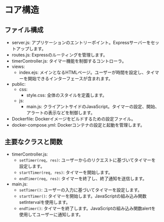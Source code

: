 # コア構造

## ファイル構成
- server.js: アプリケーションのエントリーポイント。Expressサーバーをセットアップします。
- routes.js: Expressのルーティングを管理します。
- timerController.js: タイマー機能を制御するコントローラ。
- views: 
  - index.ejs: メインとなるHTMLページ。ユーザーが時間を設定し、タイマーを開始できるインターフェースが含まれます。
- public:
  - css:
    - style.css: 全体のスタイルを定義します。
  - js:
    - main.js: クライアントサイドのJavaScript。タイマーの設定、開始、アラートの表示などを制御します。
- Dockerfile: Dockerイメージをビルドするための設定ファイル。
- docker-compose.yml: Dockerコンテナの設定と起動を管理します。

## 主要なクラスと関数
- timerController.js:
  - `setTimer(req, res)`: ユーザーからのリクエストに基づいてタイマーを設定します。
  - `startTimer(req, res)`: タイマーを開始します。
  - `endTimer(req, res)`: タイマーを終了し、終了通知を送信します。
- main.js:
  - `setTimer()`: ユーザーの入力に基づいてタイマーを設定します。
  - `startTimer()`: タイマーを開始します。JavaScriptの組み込み関数setIntervalを使用します。
  - `endTimer()`: タイマーを終了します。JavaScriptの組み込み関数alertを使用してユーザーに通知します。
